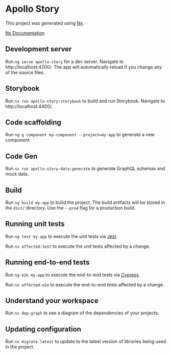 # Apollo Story

This project was generated using [Nx](https://nx.dev).

[Nx Documentation](https://nx.dev/angular)

## Development server

Run `ng serve apollo-story` for a dev server. Navigate to http://localhost:4200/. The app will automatically reload if you change any of the source files.

## Storybook

Run `nx run apollo-story:storybook` to build and run Storybook. Navigate to http://localhost:4400/.

## Code scaffolding

Run `ng g component my-component --project=my-app` to generate a new component.

## Code Gen

Run `nx run apollo-story-data:generate` to generate GraphQL schemas and mock data.

## Build

Run `ng build my-app` to build the project. The build artifacts will be stored in the `dist/` directory. Use the `--prod` flag for a production build.

## Running unit tests

Run `ng test my-app` to execute the unit tests via [Jest](https://jestjs.io).

Run `nx affected:test` to execute the unit tests affected by a change.

## Running end-to-end tests

Run `ng e2e my-app` to execute the end-to-end tests via [Cypress](https://www.cypress.io).

Run `nx affected:e2e` to execute the end-to-end tests affected by a change.

## Understand your workspace

Run `nx dep-graph` to see a diagram of the dependencies of your projects.

## Updating configuration

Run `nx migrate latest` to update to the latest version of libraries being used in the project.
